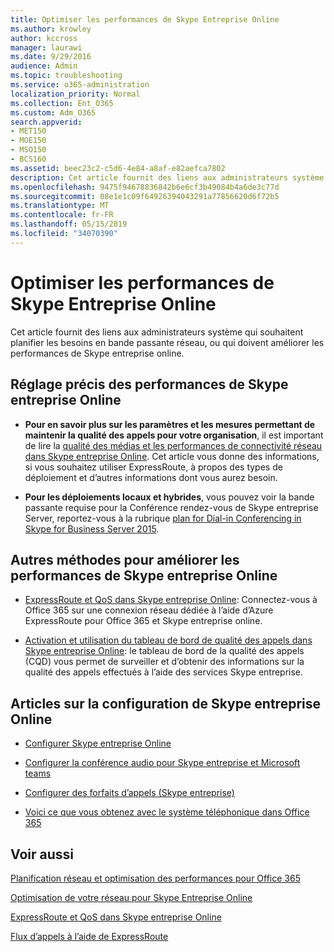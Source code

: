 ```yaml
---
title: Optimiser les performances de Skype Entreprise Online
ms.author: krowley
author: kccross
manager: laurawi
ms.date: 9/29/2016
audience: Admin
ms.topic: troubleshooting
ms.service: o365-administration
localization_priority: Normal
ms.collection: Ent_O365
ms.custom: Adm_O365
search.appverid:
- MET150
- MOE150
- MSO150
- BCS160
ms.assetid: beec23c2-c5d6-4e84-a8af-e82aefca7802
description: Cet article fournit des liens aux administrateurs système qui souhaitent planifier les besoins en bande passante réseau, ou qui doivent améliorer les performances de Skype entreprise online.
ms.openlocfilehash: 9475f94678836842b6e6cf3b49084b4a6de3c77d
ms.sourcegitcommit: 08e1e1c09f64926394043291a77856620d6f72b5
ms.translationtype: MT
ms.contentlocale: fr-FR
ms.lasthandoff: 05/15/2019
ms.locfileid: "34070390"
---
```

# <a name="tune-skype-for-business-online-performance"></a>Optimiser les performances de Skype Entreprise Online

Cet article fournit des liens aux administrateurs système qui souhaitent planifier les besoins en bande passante réseau, ou qui doivent améliorer les performances de Skype entreprise online. 
  
## <a name="fine-tuning-skype-for-business-online-performance"></a>Réglage précis des performances de Skype entreprise Online

- **Pour en savoir plus sur les paramètres et les mesures permettant de maintenir la qualité des appels pour votre organisation**, il est important de lire la [qualité des médias et les performances de connectivité réseau dans Skype entreprise Online](https://docs.microsoft.com/skypeforbusiness/optimizing-your-network/media-quality-and-network-connectivity-performance). Cet article vous donne des informations, si vous souhaitez utiliser ExpressRoute, à propos des types de déploiement et d’autres informations dont vous aurez besoin.
    
- **Pour les déploiements locaux et hybrides**, vous pouvez voir la bande passante requise pour la Conférence rendez-vous de Skype entreprise Server, reportez-vous à la rubrique [plan for Dial-in Conferencing in Skype for Business Server 2015](https://docs.microsoft.com/skypeforbusiness/plan-your-deployment/conferencing/dial-in-conferencing).
    
## <a name="more-ways-to-improve-skype-for-business-online-performance"></a>Autres méthodes pour améliorer les performances de Skype entreprise Online

- [ExpressRoute et QoS dans Skype entreprise Online](https://docs.microsoft.com/skypeforbusiness/optimizing-your-network/expressroute-and-qos-in-skype-for-business-online): Connectez-vous à Office 365 sur une connexion réseau dédiée à l’aide d’Azure ExpressRoute pour Office 365 et Skype entreprise online. 
    
- [Activation et utilisation du tableau de bord de qualité des appels dans Skype entreprise Online](https://docs.microsoft.com/SkypeForBusiness/using-call-quality-in-your-organization/turning-on-and-using-call-quality-dashboard): le tableau de bord de la qualité des appels (CQD) vous permet de surveiller et d’obtenir des informations sur la qualité des appels effectués à l’aide des services Skype entreprise. 
    
## <a name="articles-on-setting-up-skype-for-business-online"></a>Articles sur la configuration de Skype entreprise Online

- [Configurer Skype entreprise Online](https://docs.microsoft.com/skypeforbusiness/set-up-skype-for-business-online/set-up-skype-for-business-online)
    
- [Configurer la conférence audio pour Skype entreprise et Microsoft teams](https://docs.microsoft.com/skypeforbusiness/audio-conferencing-in-office-365/set-up-audio-conferencing)
    
- [Configurer des forfaits d’appels (Skype entreprise)](https://docs.microsoft.com/SkypeForBusiness/what-are-calling-plans-in-office-365/set-up-calling-plans)
    
- [Voici ce que vous obtenez avec le système téléphonique dans Office 365](https://docs.microsoft.com/skypeforbusiness/what-is-phone-system-in-office-365/here-s-what-you-get-with-phone-system)
    
## <a name="see-also"></a>Voir aussi

[Planification réseau et optimisation des performances pour Office 365](network-planning-and-performance.md)
  
[Optimisation de votre réseau pour Skype Entreprise Online](https://docs.microsoft.com/skypeforbusiness/optimizing-your-network/optimizing-your-network)
  
[ExpressRoute et QoS dans Skype entreprise Online](https://docs.microsoft.com/skypeforbusiness/optimizing-your-network/expressroute-and-qos-in-skype-for-business-online)
  
[Flux d’appels à l’aide de ExpressRoute](https://docs.microsoft.com/skypeforbusiness/optimizing-your-network/call-flow-using-expressroute)

